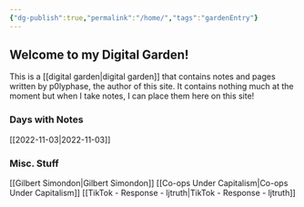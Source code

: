 ```yaml
---
{"dg-publish":true,"permalink":"/home/","tags":"gardenEntry"}
---
```



## Welcome to my Digital Garden!

This is a [[digital garden\|digital garden]] that contains notes and pages written by p0lyphase, the author of this site. It contains nothing much at the moment but when I take notes, I can place them here on this site!

### Days with Notes
[[2022-11-03\|2022-11-03]]

### Misc. Stuff
[[Gilbert Simondon\|Gilbert Simondon]]
[[Co-ops Under Capitalism\|Co-ops Under Capitalism]]
[[TikTok - Response - ljtruth\|TikTok - Response - ljtruth]]
